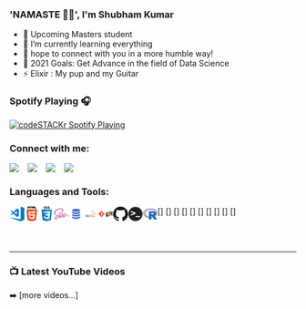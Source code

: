 ### 'NAMASTE 🙏🏻', I'm Shubham Kumar

- 🔭 Upcoming Masters student
- 🌱 I’m currently learning everything
- 👯 hope to connect with you in a more humble way!
- 🥅 2021 Goals: Get Advance in the field of Data Science
- ⚡ Elixir : My pup and my Guitar

### Spotify Playing 🎧

[<img src="https://now-playing-codestackr.vercel.app/api/spotify-playing" alt="codeSTACKr Spotify Playing" width="350" />](https://www.spotify.com/in/)

### Connect with me:

<a href="https://www.youtube.com/channel/UCZXeBGGROZG8V6GIhQdGSwg" /> <img align="left" width="32" src="https://cdn.jsdelivr.net/npm/simple-icons@v4/icons/youtube.svg" />
</a>
<a href="https://www.instagram.com/shu_ubb/" />
<img align="left" width="32" src="https://cdn.jsdelivr.net/npm/simple-icons@v4/icons/instagram.svg" />
</a>
<a href="https://www.linkedin.com/in/shubham-kumar-42957a134/" />
<img align="left" width="32" src="https://cdn.jsdelivr.net/npm/simple-icons@v4/icons/linkedin.svg" />
</a>
<a href="https://twitter.com/shubham406" /> <img align="left" width="32" src="https://cdn.jsdelivr.net/npm/simple-icons@v4/icons/twitter.svg" />
</a>

<br />

### Languages and Tools:

[<img align="left" alt="Visual Studio Code" width="26px" src="https://raw.githubusercontent.com/github/explore/80688e429a7d4ef2fca1e82350fe8e3517d3494d/topics/visual-studio-code/visual-studio-code.png" />]
[<img align="left" alt="HTML5" width="26px" src="https://raw.githubusercontent.com/github/explore/80688e429a7d4ef2fca1e82350fe8e3517d3494d/topics/html/html.png" />]
[<img align="left" alt="CSS3" width="26px" src="https://raw.githubusercontent.com/github/explore/80688e429a7d4ef2fca1e82350fe8e3517d3494d/topics/css/css.png" />]
[<img align="left" alt="Sass" width="26px" src="https://raw.githubusercontent.com/github/explore/80688e429a7d4ef2fca1e82350fe8e3517d3494d/topics/sass/sass.png" />]
[<img align="left" alt="SQL" width="26px" src="https://raw.githubusercontent.com/github/explore/80688e429a7d4ef2fca1e82350fe8e3517d3494d/topics/sql/sql.png" />]
[<img align="left" alt="MySQL" width="26px" src="https://raw.githubusercontent.com/github/explore/80688e429a7d4ef2fca1e82350fe8e3517d3494d/topics/mysql/mysql.png" />]
[<img align="left" alt="Git" width="26px" src="https://raw.githubusercontent.com/github/explore/80688e429a7d4ef2fca1e82350fe8e3517d3494d/topics/git/git.png" />]
[<img align="left" alt="GitHub" width="26px" src="https://raw.githubusercontent.com/github/explore/78df643247d429f6cc873026c0622819ad797942/topics/github/github.png" />]
[<img align="left" alt="Terminal" width="26px" src="https://raw.githubusercontent.com/github/explore/80688e429a7d4ef2fca1e82350fe8e3517d3494d/topics/terminal/terminal.png" />]
[<img align="left" alt="Terminal" width="26px" src="https://raw.githubusercontent.com/github/explore/80688e429a7d4ef2fca1e82350fe8e3517d3494d/topics/r/r.png" />]

<br />
<br />

---

### 📺 Latest YouTube Videos

<!-- YOUTUBE:START -->
<!-- YOUTUBE:END -->

➡️ [more videos...]
